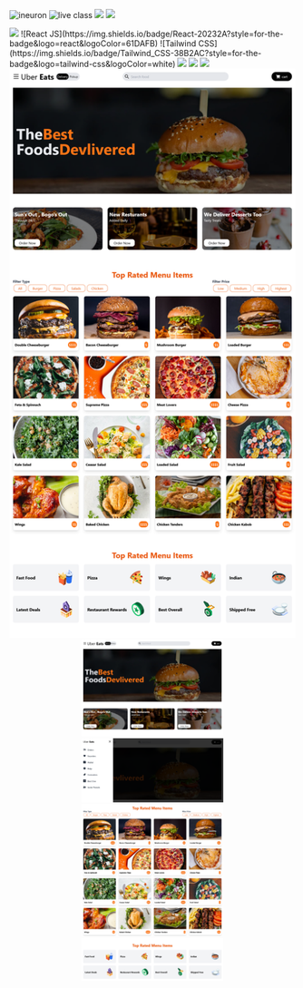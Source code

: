 ![ineuron](https://img.shields.io/badge/LCO-Ineuron-yellowgreen)
![live class](https://img.shields.io/badge/Live%20-class-red)
<img src ="https://img.shields.io/badge/build%20-passing-lightgrey"/>
<img src ="https://img.shields.io/badge/service-passing-lightgrey"/>
<br>

<span>
<img src="https://img.shields.io/badge/html5%20-%23E34F26.svg?&style=for-the-badge&logo=html5&logoColor=white"/>
![React JS](https://img.shields.io/badge/React-20232A?style=for-the-badge&logo=react&logoColor=61DAFB)
![Tailwind CSS](https://img.shields.io/badge/Tailwind_CSS-38B2AC?style=for-the-badge&logo=tailwind-css&logoColor=white)
<img src="https://img.shields.io/badge/css3%20-%231572B6.svg?&style=for-the-badge&logo=css3&logoColor=white"/>
<img src="https://img.shields.io/badge/git%20-%23404d59.svg?&style=for-the-badge&logo=git&logoColor=white"/>
<img src="https://img.shields.io/badge/github%20-%23121011.svg?&style=for-the-badge&logo=github&logoColor=white"/>
</span>

<div id="header" align="center">
  <img src="./src/image/1.png" width="550"/>
<br>
  <div id="header" align="center">
  <img src="./src/image/2.png" width="250"/>
  <br>
   <div id="header" align="center">
  <img src="./src/image/02.png" width="250"/>
  <br>
  <div id="header" align="center">
  <img src="./src/image/3.png" width="250"/>
  <br>
  <div id="header" align="center">
  <img src="./src/image/4.png" width="250"/>
